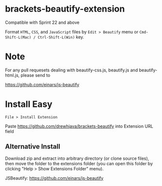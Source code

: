 brackets-beautify-extension
============================

Compatible with Sprint 22 and above

Format `HTML`, `CSS`, and `JavaScript` files by `Edit > Beautify` menu or `Cmd-Shift-L(Mac) / Ctrl-Shift-L(Win)` key.

Note
===

For any pull requesets dealing with beautify-css.js, beautify.js and beautify-html.js, please send to

https://github.com/einars/js-beautify

Install Easy
===

`File > Install Extension`

Paste https://github.com/drewhjava/brackets-beautify into Extension URL field


Alternative Install
---
Download zip and extract into arbitrary directory (or clone source files), then move the folder to the extensions folder (you can open this folder by clicking "Help > Show Extensions Folder" menu).

JSBeautify: https://github.com/einars/js-beautify
